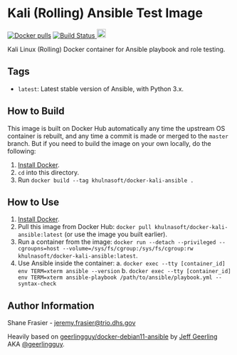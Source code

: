 # Kali (Rolling) Ansible Test Image #
   
[![Docker pulls](https://img.shields.io/docker/pulls/khulnasoft/docker-kali-ansible)](https://hub.docker.com/r/khulnasoft/docker-kali-ansible/)
    <a href="https://github.com/khulnasoft/docker-kali-ansible/actions/workflows/build.yml" target="_blank">
        <img src="https://github.com/khulnasoft/docker-kali-ansible/actions/workflows/build.yml/badge.svg" alt="Build Status" />
    </a>
    <a href="https://github.com/khulnasoft/docker-kali-ansible/commits/master">
       <img alt="GitHub" src="https://img.shields.io/github/last-commit/khulnasoft/docker-kali-ansible/master?style=for-the-badge" height="20">
    </a>

Kali Linux (Rolling) Docker container for Ansible playbook and role testing.

## Tags ##

  - `latest`: Latest stable version of Ansible, with Python 3.x.

## How to Build ##

This image is built on Docker Hub automatically any time the upstream OS container is rebuilt, and any time a commit is made or merged to the `master` branch. But if you need to build the image on your own locally, do the following:

  1. [Install Docker](https://docs.docker.com/engine/installation/).
  2. `cd` into this directory.
  3. Run `docker build --tag khulnasoft/docker-kali-ansible .`

## How to Use ##

  1. [Install Docker](https://docs.docker.com/engine/installation/).
  2. Pull this image from Docker Hub: `docker pull khulnasoft/docker-kali-ansible:latest` (or use the image you built earlier).
  3. Run a container from the image: `docker run --detach --privileged --cgroupns=host --volume=/sys/fs/cgroup:/sys/fs/cgroup:rw khulnasoft/docker-kali-ansible:latest`.
  4. Use Ansible inside the container:
    a. `docker exec --tty [container_id] env TERM=xterm ansible --version`
    b. `docker exec --tty [container_id] env TERM=xterm ansible-playbook /path/to/ansible/playbook.yml --syntax-check`

## Author Information ##

Shane Frasier - <jeremy.frasier@trio.dhs.gov>

Heavily based on
[geerlingguy/docker-debian11-ansible](https://github.com/geerlingguy/docker-debian11-ansible)
by [Jeff Geerling](https://www.jeffgeerling.com/) AKA
[@geerlingguy](https://github.com/geerlingguy).
